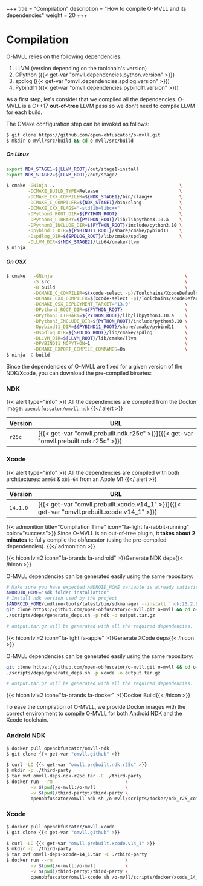 +++
title       = "Compilation"
description = "How to compile O-MVLL and its dependencies"
weight      = 20
+++

# Compilation

O-MVLL relies on the following dependencies:

1. LLVM (version depending on the toolchain's version)
2. CPython ({{< get-var "omvll.dependencies.python.version" >}})
3. spdlog ({{< get-var "omvll.dependencies.spdlog.version" >}})
4. Pybind11 ({{< get-var "omvll.dependencies.pybind11.version" >}})

As a first step, let's consider that we compiled all the dependencies.
O-MVLL is a C++17 **out-of-tree** LLVM pass so we don't need to compile LLVM for each build.

The CMake configuration step can be invoked as follows:

```bash
$ git clone https://github.com/open-obfuscator/o-mvll.git
$ mkdir o-mvll/src/build && cd o-mvll/src/build
```

##### On Linux

```bash
export NDK_STAGE1=${LLVM_ROOT}/out/stage1-install
export NDK_STAGE2=${LLVM_ROOT}/out/stage2

$ cmake -GNinja ..                                              \
        -DCMAKE_BUILD_TYPE=Release                              \
        -DCMAKE_CXX_COMPILER=${NDK_STAGE1}/bin/clang++          \
        -DCMAKE_C_COMPILER=${NDK_STAGE1}/bin/clang              \
        -DCMAKE_CXX_FLAGS="-stdlib=libc++"                      \
        -DPython3_ROOT_DIR=${PYTHON_ROOT}                       \
        -DPython3_LIBRARY=${PYTHON_ROOT}/lib/libpython3.10.a    \
        -DPython3_INCLUDE_DIR=${PYTHON_ROOT}/include/python3.10 \
        -Dpybind11_DIR=${PYBIND11_ROOT}/share/cmake/pybind11    \
        -Dspdlog_DIR=${SPDLOG_ROOT}/lib/cmake/spdlog            \
        -DLLVM_DIR=${NDK_STAGE2}/lib64/cmake/llvm
$ ninja
```

##### On OSX

```bash
$ cmake   -GNinja                                                 \
          -S src                                                  \
          -B build                                                \
          -DCMAKE_C_COMPILER=$(xcode-select -p)/Toolchains/XcodeDefault.xctoolchain/usr/bin/clang              \
          -DCMAKE_CXX_COMPILER=$(xcode-select -p)/Toolchains/XcodeDefault.xctoolchain/usr/bin/clang++            \
          -DCMAKE_OSX_DEPLOYMENT_TARGET="13.0"                    \
          -DPython3_ROOT_DIR=${PYTHON_ROOT}                       \
          -DPython3_LIBRARY=${PYTHON_ROOT}/lib/libpython3.10.a    \
          -DPython3_INCLUDE_DIR=${PYTHON_ROOT}/include/python3.10 \
          -Dpybind11_DIR=${PYBIND11_ROOT}/share/cmake/pybind11    \
          -Dspdlog_DIR=${SPDLOG_ROOT}/lib/cmake/spdlog            \
          -DLLVM_DIR=${LLVM_ROOT}/lib/cmake/llvm                  \
          -DPYBIND11_NOPYTHON=1                                   \
          -DCMAKE_EXPORT_COMPILE_COMMANDS=On                      \
$ ninja -C build
```

Since the dependencies of O-MVLL are fixed for a given version of the NDK/Xcode, you can download the
pre-compiled binaries:

### NDK

{{< alert type="info" >}}
All the dependencies are compiled from the Docker image: [`openobfuscator/omvll-ndk`](https://hub.docker.com/r/openobfuscator/omvll-ndk)
{{</ alert >}}

| Version | URL                                                                                  |
|---------|--------------------------------------------------------------------------------------|
| `r25c`   | [{{< get-var "omvll.prebuilt.ndk.r25c" >}}]({{< get-var "omvll.prebuilt.ndk.r25c" >}}) |

### Xcode

{{< alert type="info" >}}
All the dependencies are compiled with both architectures: `arm64` & `x86-64` from an Apple M1
{{</ alert >}}

| Version  | URL                                                                                      |
|----------|------------------------------------------------------------------------------------------|
| `14.1.0` | [{{< get-var "omvll.prebuilt.xcode.v14_1" >}}]({{< get-var "omvll.prebuilt.xcode.v14_1" >}}) |


{{< admonition title="Compilation Time" icon="fa-light fa-rabbit-running" color="success">}}
Since O-MVLL is an out-of-tree plugin, **it takes about 2 minutes** to fully compile the obfuscator (using
the pre-compiled dependencies).
{{</ admonition >}}

{{< hicon lvl=2 icon="fa-brands fa-android" >}}Generate NDK deps{{< /hicon >}}

O-MVLL dependencies can be generated easily using the same repository:

```bash
# Make sure you have expected ANDROID_HOME variable is already satisfied
ANDROID_HOME="sdk folder installation"
# Install ndk version used by the project
$ANDROID_HOME/cmdline-tools/latest/bin/sdkmanager --install 'ndk;25.2.9519653'
git clone https://github.com/open-obfuscator/o-mvll.git o-mvll && cd o-mvll
./scripts/deps/generate_deps.sh -p ndk -o output.tar.gz

# output.tar.gz will be generated with all the required dependencies.
```

{{< hicon lvl=2 icon="fa-light fa-apple" >}}Generate XCode deps{{< /hicon >}}

O-MVLL dependencies can be generated easily using the same repository:

```bash
git clone https://github.com/open-obfuscator/o-mvll.git o-mvll && cd o-mvll
./scripts/deps/generate_deps.sh -p xcode -o output.tar.gz

# output.tar.gz will be generated with all the required dependencies.
```

{{< hicon lvl=2 icon="fa-brands fa-docker" >}}Docker Build{{< /hicon >}}

To ease the compilation of O-MVLL, we provide Docker images with the correct environment to
compile O-MVLL for both Android NDK and the Xcode toolchain.

### Android NDK

```bash
$ docker pull openobfuscator/omvll-ndk
$ git clone {{< get-var "omvll.github" >}}

$ curl -LO {{< get-var "omvll.prebuilt.ndk.r25c" >}}
$ mkdir -p ./third-party
$ tar xvf omvll-deps-ndk-r25c.tar -C ./third-party
$ docker run --rm                           \
         -v $(pwd)/o-mvll:/o-mvll           \
         -v $(pwd)/third-party:/third-party \
         openobfuscator/omvll-ndk sh /o-mvll/scripts/docker/ndk_r25_compile.sh
```

### Xcode

```bash
$ docker pull openobfuscator/omvll-xcode
$ git clone {{< get-var "omvll.github" >}}

$ curl -LO {{< get-var "omvll.prebuilt.xcode.v14_1" >}}
$ mkdir -p ./third-party
$ tar xvf omvll-deps-xcode-14_1.tar -C ./third-party
$ docker run --rm                           \
         -v $(pwd)/o-mvll:/o-mvll           \
         -v $(pwd)/third-party:/third-party \
         openobfuscator/omvll-xcode sh /o-mvll/scripts/docker/xcode_14_compile.sh

```

